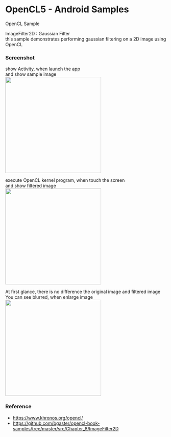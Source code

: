 OpenCL5 - Android Samples
===============

OpenCL Sample <br/>

ImageFilter2D : Gaussian Filter <br/>
this sample demonstrates performing gaussian filtering on a 2D image using OpenCL


### Screenshot <br/>
show Activity, when launch the app <br/>
and show sample image <br/>
<image src="https://raw.githubusercontent.com/ohwada/Android_Samples/master/OpenCL5/screenshot/opencl5_main.png" width="300" /><br/>

execute OpenCL kernel program, when touch the screen <br/>
and show filtered image <br/>
<image src="https://raw.githubusercontent.com/ohwada/Android_Samples/master/OpenCL5/screenshot/opencl5_ gaussian_filter.png" width="300" /><br/>

At first glance, there is no difference the original image and filtered image <br/> 
You can see blurred, when enlarge image  <br/>
<image src="https://raw.githubusercontent.com/ohwada/Android_Samples/master/OpenCL5/screenshot/%20opencl5_comparison.png" width="300" /><br/>


### Reference <br/>
- https://www.khronos.org/opencl/
- https://github.com/bgaster/opencl-book-samples/tree/master/src/Chapter_8/ImageFilter2D

